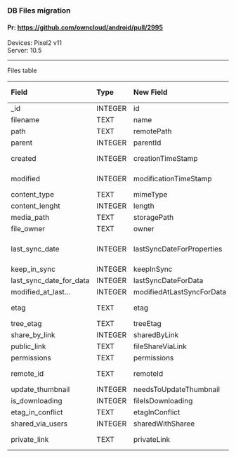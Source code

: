 ###  DB Files migration

#### Pr: https://github.com/owncloud/android/pull/2995

Devices: Pixel2 v11<br>
Server: 10.5

---

Files table

| Field | Type | New Field | New type | Result | Comments |
| :---- | :--- | :-------- | :------- | :----- | :------- |
| \_id | INTEGER | id | INTEGER | 5 2 | OK 
| filename | TEXT | name | TEXT | Photos Archive.zip  | OK
| path | TEXT | remotePath | TEXT | /Photos/ /Archive.zip | OK 
| parent | INTEGER | parentId  | INTEGER | 1 1  | OK 
| created | INTEGER | creationTimeStamp | INTEGER | 0 0 | OK. Always 0?
| modified| INTEGER | modificationTimeStamp | INTEGER | 1601471679000 1603188311000  | changes by the way
| content\_type| TEXT | mimeType |TEXT | DIR application/zip | OK 
| content\_lenght| INTEGER | length |INTEGER | 1011464 12710025 | OK 
| media\_path| TEXT | storagePath |TEXT | NULL NULL | OK
| file\_owner| TEXT | owner |TEXT | user1@192.. user1@192...  | OK 
| last\_sync_date| INTEGER | lastSyncDateForProperties | INTEGER| 1604665214788 1604665214788 | bad mapping (0,0)
| keep\_in_sync| INTEGER | keepInSync |INTEGER| 1 0| NA
| last\_sync\_date\_for_data| INTEGER | lastSyncDateForData | INTEGER | 0 0 | OK
| modified\_at\_last...| INTEGER | modifiedAtLastSyncForData|INTEGER | 0  0 | OK
| etag| TEXT | etag |TEXT | 5f7484bf4f216 null | look at it correctly
| tree\_etag| TEXT | treeEtag |TEXT | 5f7484bf4f216 1  | Look into
| share\_by\_link| INTEGER | sharedByLink |INTEGER | 0 1 | OK
| public\_link| TEXT | fileShareViaLink |INTEGER | null | OK
| permissions| TEXT | permissions |TEXT | RDNVCK RDNVW | OK
| remote\_id| TEXT | remoteId |TEXT | 00000017oc794f4ep19m 00003197oc794f4ep19m  | OK 
| update\_thumbnail| INTEGER | needsToUpdateThumbnail |INTEGER | 0 0| OK
| is\_downloading| INTEGER | fileIsDownloading |INTEGER | 0 0 | OK| OK
| etag\_in\_conflict| TEXT | etagInConflict |TEXT | NULL NULL| OK
| shared\_via\_users| INTEGER | sharedWithSharee |INTEGER | 1 0| OK
| private\_link| TEXT | privateLink |TEXT |http://192.168.1.66:33000/f/17  http://192.168.1.66:33000/f/3197 | OK

